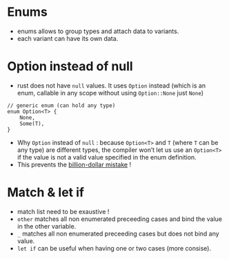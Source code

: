# Enums
- enums allows to group types and attach data to variants.
- each variant can have its own data.

# Option instead of null
- rust does not have ```null``` values. It uses ```Option``` instead (which is an enum, callable in any scope without using ```Option::None``` just ```None```)
```
// generic enum (can hold any type)
enum Option<T> {
    None,
    Some(T),
}
```

- Why ```Option``` instead of ```null``` : because ```Option<T>``` and ```T``` (where ```T``` can be any type) are different types, the compiler won’t let us use an ```Option<T>``` if the value is not a valid value specified in the enum definition.
- This prevents the [billion-dollar mistake](https://www.infoq.com/presentations/Null-References-The-Billion-Dollar-Mistake-Tony-Hoare/) !

# Match & let if
- match list need to be exaustive !
- ```other``` matches all non enumerated preceeding cases and bind the value in the other variable.
- ```_```  matches all non enumerated preceeding cases but does not bind any value.
- ```let if``` can be useful when having one or two cases (more consise).